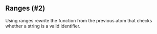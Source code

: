 ## Ranges (#2)

Using ranges rewrite the function from the previous atom that checks whether a string is a valid identifier.